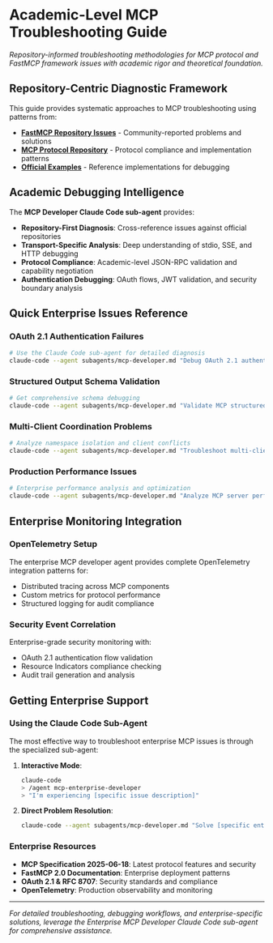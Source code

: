 # Academic-Level MCP Troubleshooting Guide

*Repository-informed troubleshooting methodologies for MCP protocol and FastMCP framework issues with academic rigor and theoretical foundation.*

## Repository-Centric Diagnostic Framework

This guide provides systematic approaches to MCP troubleshooting using patterns from:
- **[FastMCP Repository Issues](https://github.com/jlowin/fastmcp/issues)** - Community-reported problems and solutions
- **[MCP Protocol Repository](https://github.com/modelcontextprotocol)** - Protocol compliance and implementation patterns
- **[Official Examples](https://github.com/modelcontextprotocol/examples)** - Reference implementations for debugging

## Academic Debugging Intelligence

The **MCP Developer Claude Code sub-agent** provides:
- **Repository-First Diagnosis**: Cross-reference issues against official repositories
- **Transport-Specific Analysis**: Deep understanding of stdio, SSE, and HTTP debugging
- **Protocol Compliance**: Academic-level JSON-RPC validation and capability negotiation
- **Authentication Debugging**: OAuth flows, JWT validation, and security boundary analysis

## Quick Enterprise Issues Reference

### OAuth 2.1 Authentication Failures
```bash
# Use the Claude Code sub-agent for detailed diagnosis
claude-code --agent subagents/mcp-developer.md "Debug OAuth 2.1 authentication issues"
```

### Structured Output Schema Validation
```bash
# Get comprehensive schema debugging
claude-code --agent subagents/mcp-developer.md "Validate MCP structured output schemas"
```

### Multi-Client Coordination Problems
```bash
# Analyze namespace isolation and client conflicts
claude-code --agent subagents/mcp-developer.md "Troubleshoot multi-client MCP coordination"
```

### Production Performance Issues
```bash
# Enterprise performance analysis and optimization
claude-code --agent subagents/mcp-developer.md "Analyze MCP server performance bottlenecks"
```

## Enterprise Monitoring Integration

### OpenTelemetry Setup
The enterprise MCP developer agent provides complete OpenTelemetry integration patterns for:
- Distributed tracing across MCP components
- Custom metrics for protocol performance
- Structured logging for audit compliance

### Security Event Correlation
Enterprise-grade security monitoring with:
- OAuth 2.1 authentication flow validation
- Resource Indicators compliance checking
- Audit trail generation and analysis

## Getting Enterprise Support

### Using the Claude Code Sub-Agent
The most effective way to troubleshoot enterprise MCP issues is through the specialized sub-agent:

1. **Interactive Mode**:
   ```bash
   claude-code
   > /agent mcp-enterprise-developer
   > "I'm experiencing [specific issue description]"
   ```

2. **Direct Problem Resolution**:
   ```bash
   claude-code --agent subagents/mcp-developer.md "Solve [specific enterprise MCP problem]"
   ```

### Enterprise Resources
- **MCP Specification 2025-06-18**: Latest protocol features and security
- **FastMCP 2.0 Documentation**: Enterprise deployment patterns
- **OAuth 2.1 & RFC 8707**: Security standards and compliance
- **OpenTelemetry**: Production observability and monitoring

---

*For detailed troubleshooting, debugging workflows, and enterprise-specific solutions, leverage the Enterprise MCP Developer Claude Code sub-agent for comprehensive assistance.*
